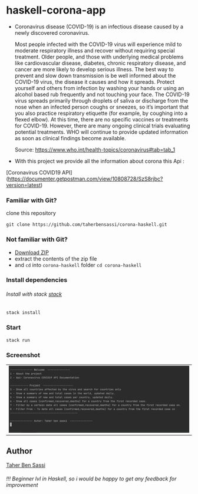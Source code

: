 # haskell-corona-app


* Coronavirus disease (COVID-19) is an infectious disease caused by a newly discovered coronavirus.
  
  Most people infected with the COVID-19 virus will experience mild to moderate respiratory illness and recover without requiring special treatment.  Older people, and those with underlying medical problems like cardiovascular disease, diabetes, chronic respiratory disease, and cancer are more likely to develop serious illness.
  The best way to prevent and slow down transmission is be well informed about the COVID-19 virus, the disease it causes and how it spreads. Protect yourself and others from infection by washing your hands or using an alcohol based rub frequently and not touching your face.
  The COVID-19 virus spreads primarily through droplets of saliva or discharge from the nose when an infected person coughs or sneezes, so it’s important that you also practice respiratory etiquette (for example, by coughing into a flexed elbow).
  At this time, there are no specific vaccines or treatments for COVID-19. However, there are many ongoing clinical trials evaluating potential treatments. WHO will continue to provide updated information as soon as clinical findings become available.
  
  Source: https://www.who.int/health-topics/coronavirus#tab=tab_1
  
* With this project we provide all the information about corona this Api : 

[Coronavirus COVID19 API] (https://documenter.getpostman.com/view/10808728/SzS8rjbc?version=latest) 



### Familiar with Git?

clone this repository 

```
git clone https://github.com/taherbensassi/corona-haskell.git
```

### Not familiar with Git?

- <a href="https://github.com/taherbensassi/corona-haskell.git">Download ZIP</a>
- extract the contents of the zip file
- and `cd` into `corona-haskell` folder `cd corona-haskell`




### Install dependencies

###### Install with stack [stack](https://docs.haskellstack.org/en/stable/README/)

```
stack install
```

### Start 

```
stack run
```


### Screenshot

<table width="100%" border="0">
  <tr>    
  <td>  <img src="img/haskell-project-taher-ben-sassi.png"    alt="taher-ben-sassi-haskell-project-corona"/>  </td>
  </tr>
</table>

## Author

[Taher Ben Sassi](mailto:taher.sassi.isamm@gmail.com)


###### !!! Beginner lvl in Haskell, so i would be happy to get any feedback for improvement  


